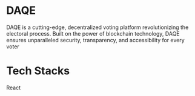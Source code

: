 # DAQE
DAQE is a cutting-edge, decentralized voting platform revolutionizing the electoral process. 
Built on the power of blockchain technology, DAQE ensures unparalleled security, transparency, and accessibility for every voter

# Tech Stacks 

React

